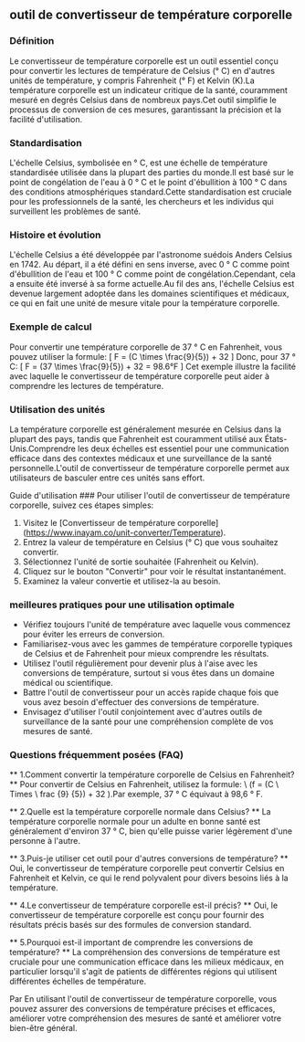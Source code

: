 ## outil de convertisseur de température corporelle

### Définition
Le convertisseur de température corporelle est un outil essentiel conçu pour convertir les lectures de température de Celsius (° C) en d'autres unités de température, y compris Fahrenheit (° F) et Kelvin (K).La température corporelle est un indicateur critique de la santé, couramment mesuré en degrés Celsius dans de nombreux pays.Cet outil simplifie le processus de conversion de ces mesures, garantissant la précision et la facilité d'utilisation.

### Standardisation
L'échelle Celsius, symbolisée en ° C, est une échelle de température standardisée utilisée dans la plupart des parties du monde.Il est basé sur le point de congélation de l'eau à 0 ° C et le point d'ébullition à 100 ° C dans des conditions atmosphériques standard.Cette standardisation est cruciale pour les professionnels de la santé, les chercheurs et les individus qui surveillent les problèmes de santé.

### Histoire et évolution
L'échelle Celsius a été développée par l'astronome suédois Anders Celsius en 1742. Au départ, il a été défini en sens inverse, avec 0 ° C comme point d'ébullition de l'eau et 100 ° C comme point de congélation.Cependant, cela a ensuite été inversé à sa forme actuelle.Au fil des ans, l'échelle Celsius est devenue largement adoptée dans les domaines scientifiques et médicaux, ce qui en fait une unité de mesure vitale pour la température corporelle.

### Exemple de calcul
Pour convertir une température corporelle de 37 ° C en Fahrenheit, vous pouvez utiliser la formule:
\[ F = (C \times \frac{9}{5}) + 32 \]
Donc, pour 37 ° C:
\[ F = (37 \times \frac{9}{5}) + 32 = 98.6°F \]
Cet exemple illustre la facilité avec laquelle le convertisseur de température corporelle peut aider à comprendre les lectures de température.

### Utilisation des unités
La température corporelle est généralement mesurée en Celsius dans la plupart des pays, tandis que Fahrenheit est couramment utilisé aux États-Unis.Comprendre les deux échelles est essentiel pour une communication efficace dans des contextes médicaux et une surveillance de la santé personnelle.L'outil de convertisseur de température corporelle permet aux utilisateurs de basculer entre ces unités sans effort.

Guide d'utilisation ###
Pour utiliser l'outil de convertisseur de température corporelle, suivez ces étapes simples:
1. Visitez le [Convertisseur de température corporelle] (https://www.inayam.co/unit-converter/Temperature).
2. Entrez la valeur de température en Celsius (° C) que vous souhaitez convertir.
3. Sélectionnez l'unité de sortie souhaitée (Fahrenheit ou Kelvin).
4. Cliquez sur le bouton "Convertir" pour voir le résultat instantanément.
5. Examinez la valeur convertie et utilisez-la au besoin.

### meilleures pratiques pour une utilisation optimale
- Vérifiez toujours l'unité de température avec laquelle vous commencez pour éviter les erreurs de conversion.
- Familiarisez-vous avec les gammes de température corporelle typiques de Celsius et de Fahrenheit pour mieux comprendre les résultats.
- Utilisez l'outil régulièrement pour devenir plus à l'aise avec les conversions de température, surtout si vous êtes dans un domaine médical ou scientifique.
- Battre l'outil de convertisseur pour un accès rapide chaque fois que vous avez besoin d'effectuer des conversions de température.
- Envisagez d'utiliser l'outil conjointement avec d'autres outils de surveillance de la santé pour une compréhension complète de vos mesures de santé.

### Questions fréquemment posées (FAQ)

** 1.Comment convertir la température corporelle de Celsius en Fahrenheit? **
Pour convertir de Celsius en Fahrenheit, utilisez la formule: \ (f = (C \ Times \ frac {9} {5}) + 32 \).Par exemple, 37 ° C équivaut à 98,6 ° F.

** 2.Quelle est la température corporelle normale dans Celsius? **
La température corporelle normale pour un adulte en bonne santé est généralement d'environ 37 ° C, bien qu'elle puisse varier légèrement d'une personne à l'autre.

** 3.Puis-je utiliser cet outil pour d'autres conversions de température? **
Oui, le convertisseur de température corporelle peut convertir Celsius en Fahrenheit et Kelvin, ce qui le rend polyvalent pour divers besoins liés à la température.

** 4.Le convertisseur de température corporelle est-il précis? **
Oui, le convertisseur de température corporelle est conçu pour fournir des résultats précis basés sur des formules de conversion standard.

** 5.Pourquoi est-il important de comprendre les conversions de température? **
La compréhension des conversions de température est cruciale pour une communication efficace dans les milieux médicaux, en particulier lorsqu'il s'agit de patients de différentes régions qui utilisent différentes échelles de température.

Par En utilisant l'outil de convertisseur de température corporelle, vous pouvez assurer des conversions de température précises et efficaces, améliorer votre compréhension des mesures de santé et améliorer votre bien-être général.